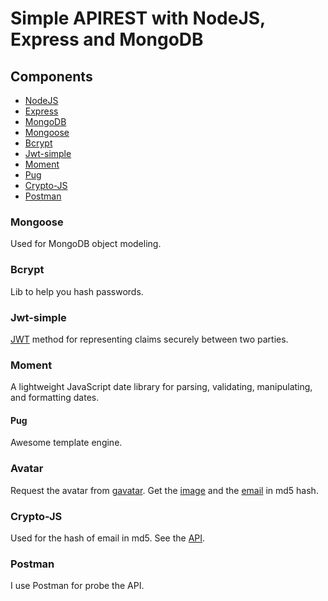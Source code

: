 # Simple APIREST with NodeJS, Express and MongoDB



## Components

+ [NodeJS](https://nodejs.org/en/)
+ [Express](http://expressjs.com/)
+ [MongoDB](https://www.mongodb.com/)
+ [Mongoose](http://mongoosejs.com/)
+ [Bcrypt](https://github.com/kelektiv/node.bcrypt.js)
+ [Jwt-simple](https://github.com/hokaccha/node-jwt-simple)
+ [Moment](http://momentjs.com/docs/)
+ [Pug](https://pugjs.org/api/getting-started.html)
+ [Crypto-JS](https://github.com/brix/crypto-js)
+ [Postman](https://www.getpostman.com/)

### Mongoose

Used for MongoDB object modeling.

### Bcrypt

Lib to help you hash passwords.

### Jwt-simple

[JWT](https://jwt.io/) method for representing claims securely between two parties.

### Moment

A lightweight JavaScript date library for parsing, validating, manipulating, and formatting dates.

#### Pug

Awesome template engine.

### Avatar

Request the avatar from [gavatar](https://es.gravatar.com/). Get the [image](https://es.gravatar.com/site/implement/images/) and the [email](https://en.gravatar.com/site/implement/hash/) in md5 hash.

### Crypto-JS

Used for the hash of email in md5. See the [API](https://code.google.com/p/crypto-js).

### Postman

I use Postman for probe the API.
